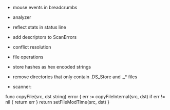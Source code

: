 * mouse events in breadcrumbs
* analyzer
* reflect stats in status line
* add descriptors to ScanErrors
* conflict resolution
* file operations
* store hashes as hex encoded strings
* remove directories that only contain .DS_Store and ._* files

* scanner:

func copyFile(src, dst string) error {
	err := copyFileInternal(src, dst)
	if err != nil {
		return err
	}
	return setFileModTime(src, dst)
}

